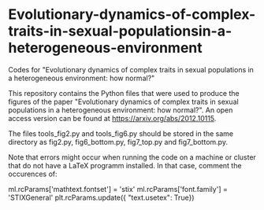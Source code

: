 # Evolutionary-dynamics-of-complex-traits-in-sexual-populationsin-a-heterogeneous-environment
Codes for "Evolutionary dynamics of complex traits in sexual populations in a heterogeneous environment:  how normal?"

This repository contains the Python files that were used to produce the figures of the paper "Evolutionary dynamics of complex traits in sexual populations in a heterogeneous environment:  how normal?".
An open access version can be found at https://arxiv.org/abs/2012.10115.

The files tools_fig2.py and tools_fig6.py should be stored in the same directory as fig2.py, fig6_bottom.py, fig7_top.py and fig7_bottom.py.

Note that errors might occur when running the code on a machine or cluster that do not have a LaTeX programm installed. In that case, comment the occurences of:

ml.rcParams['mathtext.fontset'] = 'stix'
ml.rcParams['font.family'] = 'STIXGeneral'
plt.rcParams.update({
    "text.usetex": True})
    
